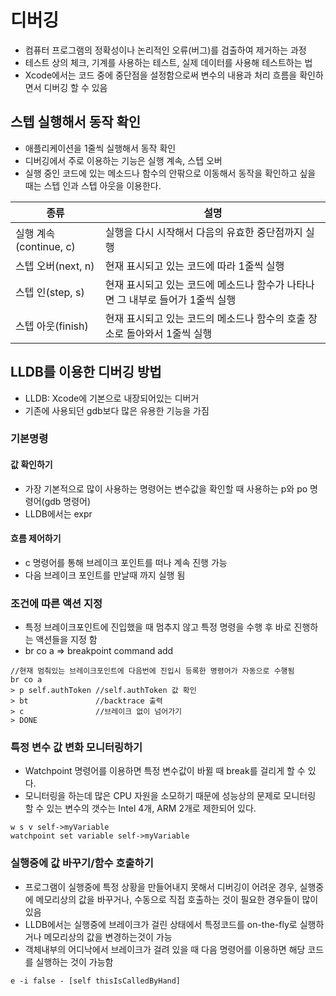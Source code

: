 # 디버깅

- 컴퓨터 프로그램의 정확성이나 논리적인 오류(버그)를 검출하여 제거하는 과정
- 테스트 상의 체크, 기계를 사용하는 테스트, 실제 데이터를 사용해 테스트하는 법
- Xcode에서는 코드 중에 중단점을 설정함으로써 변수의 내용과 처리 흐름을 확인하면서 디버깅 할 수 있음

## 스텝 실행해서 동작 확인

- 애플리케이션을 1줄씩 실행해서 동작 확인
- 디버깅에서 주로 이용하는 기능은 실행 계속, 스텝 오버
- 실행 중인 코드에 있는 메소드나 함수의 안팎으로 이동해서 동작을 확인하고 싶을 때는 스텝 인과 스텝 아웃을 이용한다.

| 종류                   | 설명                                                         |
| ---------------------- | ------------------------------------------------------------ |
| 실행 계속(continue, c) | 실행을 다시 시작해서 다음의 유효한 중단점까지 실행           |
| 스텝 오버(next, n)     | 현재 표시되고 있는 코드에 따라 1줄씩 실행                    |
| 스텝 인(step, s)       | 현재 표시되고 있는 코드에 메소드나 함수가 나타나면 그 내부로 들어가 1줄씩 실행 |
| 스텝 아웃(finish)      | 현재 표시되고 있는 코드의 메소드나 함수의 호출 장소로 돌아와서 1줄씩 실행 |

## LLDB를 이용한 디버깅 방법

- LLDB: Xcode에 기본으로 내장되어있는 디버거
- 기존에 사용되던 gdb보다 많은 유용한 기능을 가짐

### 기본명령

#### 값 확인하기

- 가장 기본적으로 많이 사용하는 명령어는 변수값을 확인할 때 사용하는 p와 po 명령어(gdb 명령어)
- LLDB에서는 expr

#### 흐름 제어하기

- c 명령어를 통해 브레이크 포인트를 떠나 계속 진행 가능
- 다음 브레이크 포인트를 만날때 까지 실행 됨

### 

### 조건에 따른 액션 지정

- 특정 브레이크포인트에 진입했을 때 멈추지 않고 특정 명령을 수행 후 바로 진행하는 액션들을 지정 함
- br co a  => breakpoint command add

```
//현재 멈춰있는 브레이크포인트에 다음번에 진입시 등록한 명령어가 자동으로 수행됨
br co a
> p self.authToken //self.authToken 값 확인
> bt			   //backtrace 출력 
> c				   //브레이크 없이 넘어가기
> DONE
```

### 특정 변수 값 변화 모니터링하기

- Watchpoint 명령어를 이용하면 특정 변수값이 바뀔 때 break를 걸리게 할 수 있다.
- 모니터링을 하는데 많은 CPU 자원을 소모하기 때문에 성능상의 문제로 모니터링 할 수 있는 변수의 갯수는 Intel 4개, ARM 2개로 제한되어 있다.

```
w s v self->myVariable
watchpoint set variable self->myVariable
```



### 실행중에 값 바꾸기/함수 호출하기

- 프로그램이 실행중에 특정 상황을 만들어내지 못해서 디버깅이 어려운 경우, 실행중에 메모리상의 값을 바꾸거나, 수동으로 직접 호출하는 것이 필요한 경우들이 많이 있음
- LLDB에서는 실행중에 브레이크가 걸린 상태에서 특정코드를 on-the-fly로 실행하거나 메모리상의 값을 변경하는것이 가능
- 객체내부의 어디낙에서 브레이크가 걸려 있을 때 다음 명령어를 이용하면 해당 코드를 실행하는 것이 가능함

```
e -i false - [self thisIsCalledByHand]
```

